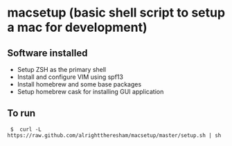 # macsetup (basic shell script to setup a mac for development)

## Software installed

* Setup ZSH as the primary shell
* Install and configure VIM using spf13
* Install homebrew and some base packages
* Setup homebrew cask for installing GUI application

## To run

     $  curl -L https://raw.github.com/alrighttheresham/macsetup/master/setup.sh | sh

